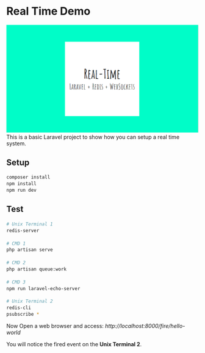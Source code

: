 # Real Time Demo
<img src="support_apps/samples/real_time_demo_banner.png">
This is a basic Laravel project to show how you can setup a real time system.

## Setup
```bash
composer install
npm install
npm run dev
```

## Test
```bash
# Unix Terminal 1
redis-server

# CMD 1
php artisan serve

# CMD 2
php artisan queue:work

# CMD 3
npm run laravel-echo-server

# Unix Terminal 2
redis-cli
psubscribe *
```

Now Open a web browser and access: *http://localhost:8000/fire/hello-world*

You will notice the fired event on the **Unix Terminal 2**.